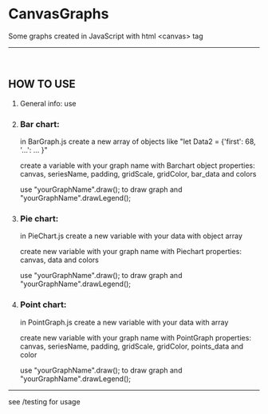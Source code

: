 # CanvasGraphs
Some graphs created in JavaScript with html &lt;canvas> tag

<hr/>
<br/>
<h2>HOW TO USE</h2>
<ol>
  <li> General info: use <canvas tag with id of type of graph you want </li>
  <li><h3>Bar chart:</h3>
    <p>in BarGraph.js create a new array of objects like "let Data2 = {'first': 68, '...': ... }"</p>
    <p>create a variable with your graph name with Barchart object properties: canvas, seriesName, padding, gridScale,       gridColor, bar_data and colors</p>
    <p>use "yourGraphName".draw(); to draw graph and "yourGraphName".drawLegend();</p>
  </li>
  <li><h3>Pie chart:</h3>
    <p>in PieChart.js create a new variable with your data with object array</p>
    <p>create new variable with your graph name with Piechart properties: canvas, data and colors</p>
    <p>use "yourGraphName".draw(); to draw graph and "yourGraphName".drawLegend();</p>
  </li>
  <li><h3>Point chart:</h3>
    <p>in PointGraph.js create a new variable with your data with array</p>
    <p>create new variable with your graph name with PointGraph properties: canvas, seriesName, padding, gridScale, gridColor, points_data and color</p>
    <p>use "yourGraphName".draw(); to draw graph and "yourGraphName".drawLegend();</p>
  </li>
</ol>
<hr/>
see /testing for usage

